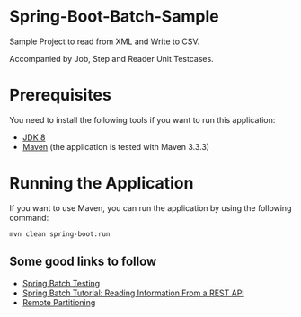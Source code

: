# Spring-Boot-Batch-Sample
Sample Project to read from XML and Write to CSV.

Accompanied by Job, Step and Reader Unit Testcases.

Prerequisites
=============

You need to install the following tools if you want to run this application:

* [JDK 8](http://www.oracle.com/technetwork/java/javase/downloads/jdk8-downloads-2133151.html)
* [Maven](http://maven.apache.org/) (the application is tested with Maven 3.3.3)

Running the Application
=======================

If you want to use Maven, you can run the application by using the following command:

    mvn clean spring-boot:run

Some good links to follow
--------------------------
* [Spring Batch Testing](http://javaninja.net/2016/02/spring-batch-testing/)
* [Spring Batch Tutorial: Reading Information From a REST API](http://www.petrikainulainen.net/programming/spring-framework/spring-batch-tutorial-reading-information-from-a-rest-api/)
* [Remote Partitioning](http://sooyoung32.blogspot.in/2015/06/spring-boot-spring-batch-spring-batch.html)

